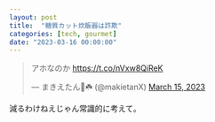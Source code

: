 ```yaml
---
layout: post
title:  "糖質カット炊飯器は詐欺"
categories: [tech, gourmet]
date: "2023-03-16 00:00:00"
---
```


<blockquote class="twitter-tweet tw-align-center"><p lang="ja" dir="ltr">アホなのか <a href="https://t.co/nVxw8QiReK">https://t.co/nVxw8QiReK</a></p>&mdash; まきえたん🥦☘️ (@makietanX) <a href="https://twitter.com/makietanX/status/1636001781963714560?ref_src=twsrc%5Etfw">March 15, 2023</a></blockquote> <script async src="https://platform.twitter.com/widgets.js" charset="utf-8"></script>

減るわけねえじゃん常識的に考えて。
